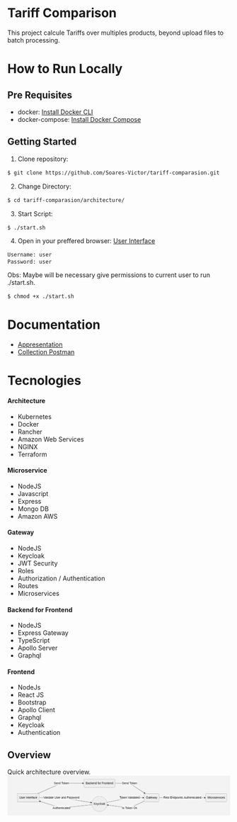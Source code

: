 # Tariff Comparison

This project calcule Tariffs over multiples products, beyond upload files to batch processing.
# How to Run Locally
## Pre Requisites

* docker: [Install Docker CLI](https://docs.docker.com/get-docker/)
* docker-compose: [Install Docker Compose](https://docs.docker.com/compose/install/)
 
## Getting Started

1. Clone repository:
```sh
$ git clone https://github.com/Soares-Victor/tariff-comparasion.git
```
2. Change Directory:
```sh
$ cd tariff-comparasion/architecture/
```
3. Start Script:
```sh
$ ./start.sh
```
4. Open in your preffered browser: [User Interface](http://localhost:8000/ui-common)
```
Username: user
Password: user
```
Obs: Maybe will be necessary give permissions to current user to run ./start.sh.

```sh
$ chmod +x ./start.sh
```
# Documentation
- [Appresentation](architecture/doc/Arch-Consolidation.ppt)
- [Collection Postman](architecture/collection/TariffComparison.postman_collection.json)

# Tecnologies
#### Architecture
- Kubernetes
- Docker
- Rancher
- Amazon Web Services
- NGINX
- Terraform
#### Microservice
- NodeJS
- Javascript
- Express
- Mongo DB
- Amazon AWS
#### Gateway
- NodeJS
- Keycloak
- JWT Security
- Roles
- Authorization / Authentication
- Routes
- Microservices
#### Backend for Frontend
- NodeJS
- Express Gateway
- TypeScript
- Apollo Server
- Graphql
#### Frontend
- NodeJs
- React JS
- Bootstrap
- Apollo Client
- Graphql
- Keycloak
- Authentication
## Overview
Quick architecture overview.
![Overview](architecture/doc/Overview.png)